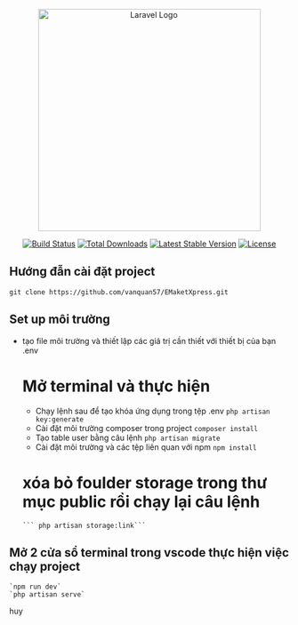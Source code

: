 <p align="center"><a href="https://laravel.com" target="_blank"><img src="https://raw.githubusercontent.com/laravel/art/master/logo-lockup/5%20SVG/2%20CMYK/1%20Full%20Color/laravel-logolockup-cmyk-red.svg" width="400" alt="Laravel Logo"></a></p>

<p align="center">
<a href="https://github.com/laravel/framework/actions"><img src="https://github.com/laravel/framework/workflows/tests/badge.svg" alt="Build Status"></a>
<a href="https://packagist.org/packages/laravel/framework"><img src="https://img.shields.io/packagist/dt/laravel/framework" alt="Total Downloads"></a>
<a href="https://packagist.org/packages/laravel/framework"><img src="https://img.shields.io/packagist/v/laravel/framework" alt="Latest Stable Version"></a>
<a href="https://packagist.org/packages/laravel/framework"><img src="https://img.shields.io/packagist/l/laravel/framework" alt="License"></a>
</p>

## Hướng đẫn cài đặt project
```git clone https://github.com/vanquan57/EMaketXpress.git```
## Set up môi trường 
- tạo file môi trường và thiết lập các giá trị cần thiết với thiết bị của bạn
  .env
  # Mở terminal và thực hiện 
    - Chạy lệnh sau để tạo khóa ứng dụng trong tệp .env
       ```php artisan key:generate ```
    - Cài đặt môi trường composer trong project
      ```composer install```
    - Tạo table user bằng câu lệnh 
      ```php artisan migrate```
    - Cài đặt môi trường và các tệp liên quan với npm
       ``` npm install ```
  # xóa bỏ foulder storage trong thư mục public rồi chạy lại câu lệnh 
      ``` php artisan storage:link```
 ##  Mở 2 cửa sổ terminal trong vscode thực hiện việc chạy project
    `npm run dev`
    `php artisan serve`


    
huy